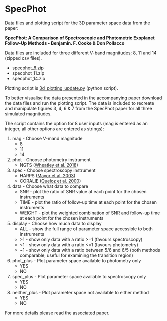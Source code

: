 # SpecPhot

Data files and plotting script for the 3D parameter space data from the paper:

**SpecPhot: A Comparison of Spectroscopic and Photometric Exoplanet Follow-Up Methods - Benjamin. F. Cooke & Don Pollacco**

Data files are included for three different V-band magnitudes; 8, 11 and 14 (zipped csv files).
- specphot_8.zip
- specphot_11.zip
- specphot_14.zip

Plotting script is [3d_plotting_update.py](3d_plotting_update.py) (python script).

To better visualise the data presented in the accompanying paper download the data files and run the plotting script. The data is included to recreate and manipulate figures 3, 4, 6 & 7 from the SpecPhot paper for all three simulated magnitudes.

The script contains the option for 8 user inputs (mag is entered as an integer, all other options are entered as strings):
1. mag - Choose V-mand magnitude
   - 8
   - 11
   - 14
2. phot - Choose photometry instrument
   - NGTS ([Wheatley et al. 2018](https://ui.adsabs.harvard.edu/abs/2018MNRAS.475.4476W/abstract))
3. spec - Choose spectroscopy instrument
   - HARPS ([Mayor et al. 2003](https://ui.adsabs.harvard.edu/abs/2003Msngr.114...20M/abstract))
   - CORALIE ([Queloz et al. 2000](https://ui.adsabs.harvard.edu/abs/2000A%26A...354...99Q/abstract))
4. data - Choose what data to compare
   - SNR - plot the ratio of SNR value at each point for the chosen instruments
   - TIME - plot the ratio of follow-up time at each point for the chosen instruments
   - WEIGHT - plot the weighted combination of SNR and follow-up time at each point for the chosen instruments
5. display - Choose how much data to display
   - ALL - show the full range of parameter space accessible to both instruments
   - \>1 - show only data with a ratio >=1 (favours spectroscopy)
   - <1 - show only data with a ratio <=1 (favours photometry)
   - ~1 - show only data with a ratio between 5/6 and 6/5 (both methods comparable, useful for examining the transition region)
6. phot_plus - Plot parameter space available to photometry only
   - YES
   - NO
7. spec_plus - Plot parameter space available to spectroscopy only
   - YES
   - NO
8. neither_plus - Plot parameter space not available to either method
   - YES
   - NO

For more details please read the associated paper.
